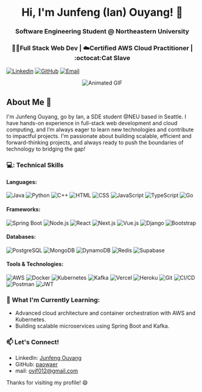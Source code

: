 <h1 align="center">Hi, I'm Junfeng (Ian) Ouyang! 🚀</h1>
<h3 align="center">Software Engineering Student @ Northeastern University</h3>
<h3 align="center">👨‍💻Full Stack Web Dev | ☁️Certified AWS Cloud Practitioner | :octocat:Cat Slave </h3>

[![Linkedin](https://img.shields.io/badge/-LinkedIn-blue?style=flat&logo=Linkedin&logoColor=white&link=http://www.linkedin.com/in/ian-ou-8b4906295)](http://www.linkedin.com/in/ian-ou-8b4906295)
[![GitHub](https://img.shields.io/badge/-GitHub-181717?style=flat&logo=GitHub&logoColor=white&link=https://github.com/)](https://github.com/)
[![Email](https://img.shields.io/badge/-Email-c14438?style=flat&logo=Gmail&logoColor=white&link=mailto:oyjf012@gmail.com)](mailto:oyjf012@gmail.com)

<p align="center">
  <img src="https://pa1.narvii.com/6580/8098c6e9207376889eeb0532d9f5a0723c4d73f5_hq.gif" alt="Animated GIF" />
</p>

## About Me :wave:

I'm Junfeng Ouyang, go by Ian, a SDE student @NEU based in Seattle. I have hands-on experience in full-stack web development and cloud computing, and I’m always eager to learn new technologies and contribute to impactful projects. 
I'm passionate about building scalable, efficient and forward-thinking projects, and always ready to push the boundaries of technology to bridging the gap!

### 💻: Technical Skills

#### Languages:
![Java](https://img.shields.io/badge/-Java-007396?style=flat-square&logo=java&logoColor=white)
![Python](https://img.shields.io/badge/-Python-3776AB?style=flat-square&logo=python&logoColor=ffff4a)
![C++](https://img.shields.io/badge/-C++-00599C?style=flat-square&logo=cplusplus&logoColor=white)
![HTML](https://img.shields.io/badge/-HTML-E34F26?style=flat-square&logo=html5&logoColor=white)
![CSS](https://img.shields.io/badge/-CSS-1572B6?style=flat-square&logo=css3&logoColor=white)
![JavaScript](https://img.shields.io/badge/-JavaScript-F7DF1C?style=flat-square&logo=javascript&logoColor=black)
![TypeScript](https://img.shields.io/badge/-TypeScript-007ACC?style=flat-square&logo=typescript&logoColor=white)
![Go](https://img.shields.io/badge/-Go-00ADD8?style=flat-square&logo=go&logoColor=white)

#### Frameworks:
![Spring Boot](https://img.shields.io/badge/-Spring%20Boot-6DB33F?style=flat-square&logo=spring&logoColor=white)
![Node.js](https://img.shields.io/badge/-Node.js-339933?style=flat-square&logo=nodedotjs&logoColor=white)
![React](https://img.shields.io/badge/-React-61DAFB?style=flat-square&logo=react&logoColor=white)
![Next.js](https://img.shields.io/badge/-Next.js-000000?style=flat-square&logo=nextdotjs&logoColor=white)
![Vue.js](https://img.shields.io/badge/-Vue.js-4FC08D?style=flat-square&logo=vuedotjs&logoColor=white)
![Django](https://img.shields.io/badge/-Django-092E20?style=flat-square&logo=django&logoColor=white)
![Bootstrap](https://img.shields.io/badge/-Bootstrap-563D7C?style=flat-square&logo=bootstrap&logoColor=white)

#### Databases:
![PostgreSQL](https://img.shields.io/badge/-PostgreSQL-336791?style=flat-square&logo=postgresql&logoColor=white)
![MongoDB](https://img.shields.io/badge/-MongoDB-47A248?style=flat-square&logo=mongodb&logoColor=white)
![DynamoDB](https://img.shields.io/badge/-DynamoDB-4053D6?style=flat-square&logo=amazondynamodb&logoColor=white)
![Redis](https://img.shields.io/badge/-Redis-DC382D?style=flat-square&logo=redis&logoColor=white)
![Supabase](https://img.shields.io/badge/-Supabase-3ECF8E?style=flat-square&logo=supabase&logoColor=white)

#### Tools & Technologies:
![AWS](https://img.shields.io/badge/-AWS-232F3E?style=flat-square&logo=amazon-aws&logoColor=white)
![Docker](https://img.shields.io/badge/-Docker-2496ED?style=flat-square&logo=docker&logoColor=white)
![Kubernetes](https://img.shields.io/badge/-Kubernetes-326CE5?style=flat-square&logo=kubernetes&logoColor=white)
![Kafka](https://img.shields.io/badge/-Kafka-231F20?style=flat-square&logo=apache-kafka&logoColor=white)
![Vercel](https://img.shields.io/badge/-Vercel-000000?style=flat-square&logo=vercel&logoColor=white)
![Heroku](https://img.shields.io/badge/-Heroku-430098?style=flat-square&logo=heroku&logoColor=white)
![Git](https://img.shields.io/badge/-Git-F05032?style=flat-square&logo=git&logoColor=white)
![CI/CD](https://img.shields.io/badge/-CI%2FCD-007ACC?style=flat-square&logo=gitlab&logoColor=white)
![Postman](https://img.shields.io/badge/-Postman-FF6C37?style=flat-square&logo=postman&logoColor=white)
![JWT](https://img.shields.io/badge/-JWT-000000?style=flat-square&logo=json-web-tokens&logoColor=white)

### 🌱 What I'm Currently Learning:
- Advanced cloud architecture and container orchestration with AWS and Kubernetes.
- Building scalable microservices using Spring Boot and Kafka.

### 📫 Let's Connect!
- LinkedIn: [Junfeng Ouyang](http://www.linkedin.com/in/ian-ou-8b4906295)
- GitHub: [paowaer](https://github.com/)
- mail: [oyjf012@gmail.com](mailto:oyjf012@gmail.com)

Thanks for visiting my profile! 😄

